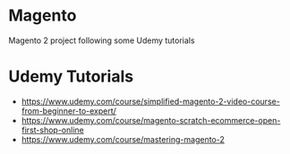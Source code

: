 # Magento
Magento 2 project following some Udemy tutorials

# Udemy Tutorials
* https://www.udemy.com/course/simplified-magento-2-video-course-from-beginner-to-expert/
* https://www.udemy.com/course/magento-scratch-ecommerce-open-first-shop-online
* https://www.udemy.com/course/mastering-magento-2
